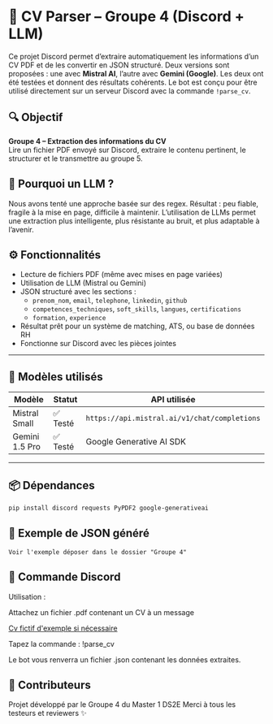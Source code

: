 # 📄 CV Parser – Groupe 4 (Discord + LLM)

Ce projet Discord permet d’extraire automatiquement les informations d’un CV PDF et de les convertir en JSON structuré. Deux versions sont proposées : une avec **Mistral AI**, l’autre avec **Gemini (Google)**. Les deux ont été testées et donnent des résultats cohérents. Le bot est conçu pour être utilisé directement sur un serveur Discord avec la commande `!parse_cv`.


## 🔍 Objectif

 **Groupe 4 – Extraction des informations du CV**  
 Lire un fichier PDF envoyé sur Discord, extraire le contenu pertinent, le structurer et le transmettre au groupe 5.


## 🤖 Pourquoi un LLM ?
Nous avons tenté une approche basée sur des regex. Résultat : peu fiable, fragile à la mise en page, difficile à maintenir.
L’utilisation de LLMs permet une extraction plus intelligente, plus résistante au bruit, et plus adaptable à l’avenir.

## ⚙️ Fonctionnalités

- Lecture de fichiers PDF (même avec mises en page variées)
- Utilisation de LLM (Mistral ou Gemini)
- JSON structuré avec les sections :
  - `prenom_nom`, `email`, `telephone`, `linkedin`, `github`
  - `competences_techniques`, `soft_skills`, `langues`, `certifications`
  - `formation`, `experience`
- Résultat prêt pour un système de matching, ATS, ou base de données RH
- Fonctionne sur Discord avec les pièces jointes

---

## 🧠 Modèles utilisés

| Modèle | Statut | API utilisée |
|--------|--------|--------------|
| Mistral Small | ✅ Testé | `https://api.mistral.ai/v1/chat/completions` |
| Gemini 1.5 Pro | ✅ Testé | Google Generative AI SDK |

---

## 📦 Dépendances

```bash
pip install discord requests PyPDF2 google-generativeai
```

## 🧪 Exemple de JSON généré
```
Voir l'exemple déposer dans le dossier "Groupe 4"
```
## 💬 Commande Discord

Utilisation :

Attachez un fichier .pdf contenant un CV à un message

[Cv fictif d'exemple si nécessaire ](CV_Fictif.pdf)

Tapez la commande : !parse_cv

Le bot vous renverra un fichier .json contenant les données extraites.

##  👥 Contributeurs

Projet développé par le Groupe 4 du Master 1 DS2E
Merci à tous les testeurs et reviewers ✨

